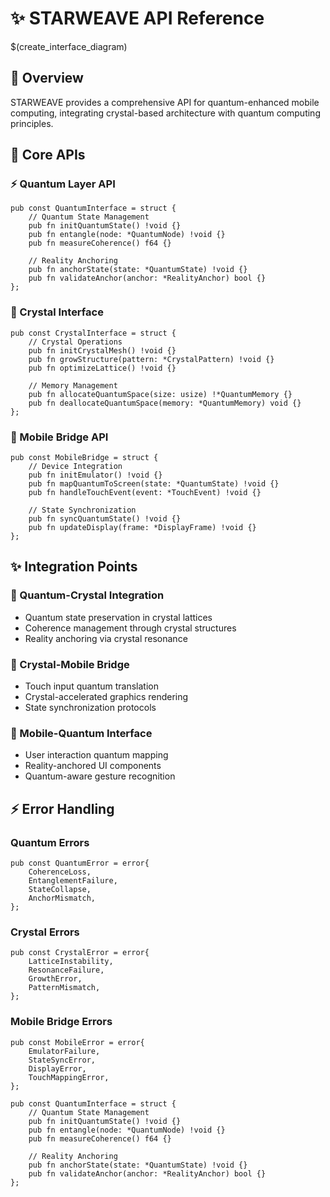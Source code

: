 <!--
STARWEAVE Pattern:
{
  "metadata": {
    "timestamp": "2025-05-28 20:56:28",
    "author": "isdood",
    "pattern_version": "1.0.0",
    "color_scheme": "GLIMMER",
    "primary_color": "#8abaa4"
  }
}
-->

# ✨ STARWEAVE API Reference

$(create_interface_diagram)

## 🌟 Overview
STARWEAVE provides a comprehensive API for quantum-enhanced mobile computing, integrating crystal-based architecture with quantum computing principles.

## 💫 Core APIs

### ⚡ Quantum Layer API
```zig
pub const QuantumInterface = struct {
    // Quantum State Management
    pub fn initQuantumState() !void {}
    pub fn entangle(node: *QuantumNode) !void {}
    pub fn measureCoherence() f64 {}

    // Reality Anchoring
    pub fn anchorState(state: *QuantumState) !void {}
    pub fn validateAnchor(anchor: *RealityAnchor) bool {}
};
```

### 🌱 Crystal Interface
```zig
pub const CrystalInterface = struct {
    // Crystal Operations
    pub fn initCrystalMesh() !void {}
    pub fn growStructure(pattern: *CrystalPattern) !void {}
    pub fn optimizeLattice() !void {}

    // Memory Management
    pub fn allocateQuantumSpace(size: usize) !*QuantumMemory {}
    pub fn deallocateQuantumSpace(memory: *QuantumMemory) void {}
};
```

### 💫 Mobile Bridge API
```zig
pub const MobileBridge = struct {
    // Device Integration
    pub fn initEmulator() !void {}
    pub fn mapQuantumToScreen(state: *QuantumState) !void {}
    pub fn handleTouchEvent(event: *TouchEvent) !void {}

    // State Synchronization
    pub fn syncQuantumState() !void {}
    pub fn updateDisplay(frame: *DisplayFrame) !void {}
};
```

## ✨ Integration Points

### 🌟 Quantum-Crystal Integration
- Quantum state preservation in crystal lattices
- Coherence management through crystal structures
- Reality anchoring via crystal resonance

### 🌱 Crystal-Mobile Bridge
- Touch input quantum translation
- Crystal-accelerated graphics rendering
- State synchronization protocols

### 💫 Mobile-Quantum Interface
- User interaction quantum mapping
- Reality-anchored UI components
- Quantum-aware gesture recognition

## ⚡ Error Handling

### Quantum Errors
```zig
pub const QuantumError = error{
    CoherenceLoss,
    EntanglementFailure,
    StateCollapse,
    AnchorMismatch,
};
```

### Crystal Errors
```zig
pub const CrystalError = error{
    LatticeInstability,
    ResonanceFailure,
    GrowthError,
    PatternMismatch,
};
```

### Mobile Bridge Errors
```zig
pub const MobileError = error{
    EmulatorFailure,
    StateSyncError,
    DisplayError,
    TouchMappingError,
};
```
```zig
pub const QuantumInterface = struct {
    // Quantum State Management
    pub fn initQuantumState() !void {}
    pub fn entangle(node: *QuantumNode) !void {}
    pub fn measureCoherence() f64 {}

    // Reality Anchoring
    pub fn anchorState(state: *QuantumState) !void {}
    pub fn validateAnchor(anchor: *RealityAnchor) bool {}
};
```
